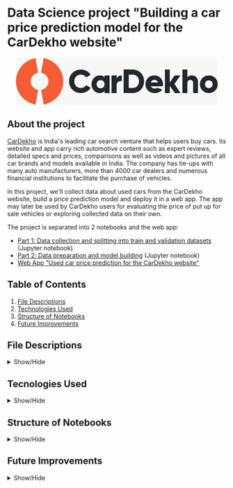 # Data Science project "Building a car price prediction model for the CarDekho website"
<p align="center">
  <img src="https://github.com/ZaikaBohdan/ds_car_price_proj/blob/main/imgs/car_dekho.jpg?raw=true" />
</p>

## About the project
[CarDekho](https://www.cardekho.com/) is India's leading car search venture that helps users buy cars. Its website and app carry rich automotive content such as expert reviews, detailed specs and prices, comparisons as well as videos and pictures of all car brands and models available in India. The company has tie-ups with many auto manufacturers, more than 4000 car dealers and numerous financial institutions to facilitate the purchase of vehicles.

In this project, we'll collect data about used cars from the CarDekho website, build a price prediction model and deploy it in a web app. The app may later be used by CarDekho users for evaluating the price of put up for sale vehicles or exploring collected data on their own.

The project is separated into 2 notebooks and the web app:
* [Part 1: Data collection and splitting into train and validation datasets](https://nbviewer.org/github/ZaikaBohdan/ds_car_price_proj/blob/main/car_price_part_1.ipynb) (Jupyter notebook)
* [Part 2: Data preparation and model building](https://nbviewer.org/github/ZaikaBohdan/ds_car_price_proj/blob/main/car_price_part_2.ipynb) (Jupyter notebook)
* [Web App "Used car price prediction for the CarDekho website"](https://share.streamlit.io/zaikabohdan/ds_car_price_proj/main/app/app.py)

## Table of Contents
1. [File Descriptions](#File_Description)
2. [Technologies Used](#Technologies_Used)    
3. [Structure of Notebooks](#Structure_of_Notebooks)
4. [Future Improvements](#Future_Improvements)

## File Descriptions
<details>
<a name="File_Description"></a>
<summary>Show/Hide</summary>
<br>

* **[app](https://github.com/ZaikaBohdan/ds_car_price_proj/tree/main/app)**: the folder containing files for creating the [web app](https://share.streamlit.io/zaikabohdan/ds_car_price_proj/main/app/app.py)
  * **app.py**: file with code related to app interface
  * **func.py**: file with code related to data processing and predicting car prices
  * **requirements.txt**: file with a list of required Python libraries for the web app 
* **[data](https://github.com/ZaikaBohdan/ds_car_price_proj/tree/main/data)**: the folder containing all data files
  * **Car details v3.csv**: [Vehicle dataset](https://www.kaggle.com/nehalbirla/vehicle-dataset-from-cardekho?select=Car+details+v3.csv) from Kaggle
  * **Cardekho_Extract.csv**: [Used Car Prices in India](https://www.kaggle.com/saisaathvik/used-cars-dataset-from-cardekhocom?select=Cardekho_Extract.csv) dataset from Kaggle
  * **train.csv**, **valid.csv**: the split of pre-cleaned (with methods that don't cause data leakage) data, the result of the first notebook  [Part 1: Data collection and splitting into train and validation datasets](https://nbviewer.org/github/ZaikaBohdan/ds_car_price_proj/blob/main/car_price_part_2.ipynb)
  * **clean_train.csv**: cleaned train dataset used for model building
  * **valid_without_price.csv**: validation dataset without car price column (*selling_price_inr*)
* **[imgs](https://github.com/ZaikaBohdan/ds_car_price_proj/tree/main/imgs)**: the folder with images used in jupyter notebooks and README
* **[model](https://github.com/ZaikaBohdan/ds_car_price_proj/tree/main/model)**: the folder containing the trained Random Forest Regression model saved with pickle
* **[car_price_part_1.ipynb](https://nbviewer.org/github/ZaikaBohdan/ds_car_price_proj/blob/main/car_price_part_1.ipynb)**: the notebook with data collection and splitting
* **[car_price_part_2.ipynb](https://nbviewer.org/github/ZaikaBohdan/ds_car_price_proj/blob/main/car_price_part_2.ipynb)**: the notebook with data preparation and model building
</details>
  
## Tecnologies Used
<details>
<a name="Technologies_Used"></a>
<summary>Show/Hide</summary>
<br>
    
* **Python**
* **Pandas**
* **Numpy**
* **Matplotlib**
* **Seaborn**
* **Scikit-Learn**
* **Streamlit**
</details>

## Structure of Notebooks
<details>
<a name="Structure_of_Notebooks"></a>
<summary>Show/Hide</summary>
<br>
    
[Part 1: Data collection and splitting into train and validation datasets](https://nbviewer.org/github/ZaikaBohdan/ds_car_price_proj/blob/main/car_price_part_1.ipynb)
  * Data Collection
  * Create train and validation datasets
    * Find corresponding and non-corresponding columns of both datasets
    * Data cleaning of [Vehicle dataset](https://www.kaggle.com/nehalbirla/vehicle-dataset-from-cardekho?select=Car+details+v3.csv)
    * Data cleaning of [Used Car Prices in India](https://www.kaggle.com/saisaathvik/used-cars-dataset-from-cardekhocom?select=Cardekho_Extract.csv)
    * Combine the datasets
    * Manage duplicate rows, outliers and null values (with methods that don't cause data leakage for future train/validation split)
    * Split data into train and validation datasets


[Part 2: Data preparation and model building](https://nbviewer.org/github/ZaikaBohdan/ds_car_price_proj/blob/main/car_price_part_2.ipynb)
  * Data cleaning of train dataset
  * Exploratory data analysis
  * Feature Engineering
  * Model Building
</details>

## Future Improvements
<details>
<a name="Future_Improvements"></a>
<summary>Show/Hide</summary>
<br>

* Add feature selection
* Try using different regression models
